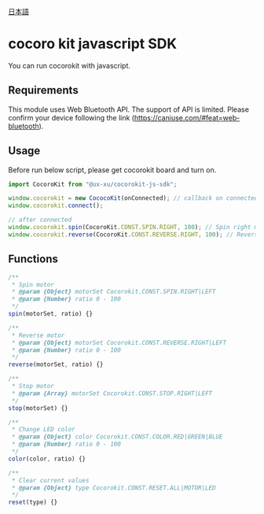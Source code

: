[日本語](./README.md)

# cocoro kit javascript SDK

You can run cocorokit with javascript.

## Requirements

This module uses Web Bluetooth API. The support of API is limited.
Please confirm your device following the link (https://caniuse.com/#feat=web-bluetooth).

## Usage

Before run below script, please get cocorokit board and turn on.

```javascript
import CocoroKit from "@ux-xu/cocorokit-js-sdk";

window.cocorokit = new CococoKit(onConnected); // callback on connected.
window.cocorokit.connect();

// after connected
window.cocorokit.spin(CocoroKit.CONST.SPIN.RIGHT, 100); // Spin right motor by 100% power.
window.cocorokit.reverse(CocoroKit.CONST.REVERSE.RIGHT, 100); // Reverse right motor by 100% power.
```

## Functions

```javascript
/**
 * Spin motor
 * @param {Object} motorSet Cocorokit.CONST.SPIN.RIGHT|LEFT
 * @param {Number} ratio 0 - 100
 */
spin(motorSet, ratio) {}

/**
 * Reverse motor
 * @param {Object} motorSet Cocorokit.CONST.REVERSE.RIGHT|LEFT
 * @param {Number} ratio 0 - 100
 */
reverse(motorSet, ratio) {}

/**
 * Stop motor
 * @param {Array} motorSet Cocorokit.CONST.STOP.RIGHT|LEFT
 */
stop(motorSet) {}

/**
 * Change LED color
 * @param {Object} color Cocorokit.CONST.COLOR.RED|GREEN|BLUE
 * @param {Number} ratio 0 - 100
 */
color(color, ratio) {}

/**
 * Clear current values
 * @param {Object} type Cocorokit.CONST.RESET.ALL|MOTOR|LED
 */
reset(type) {}
```
